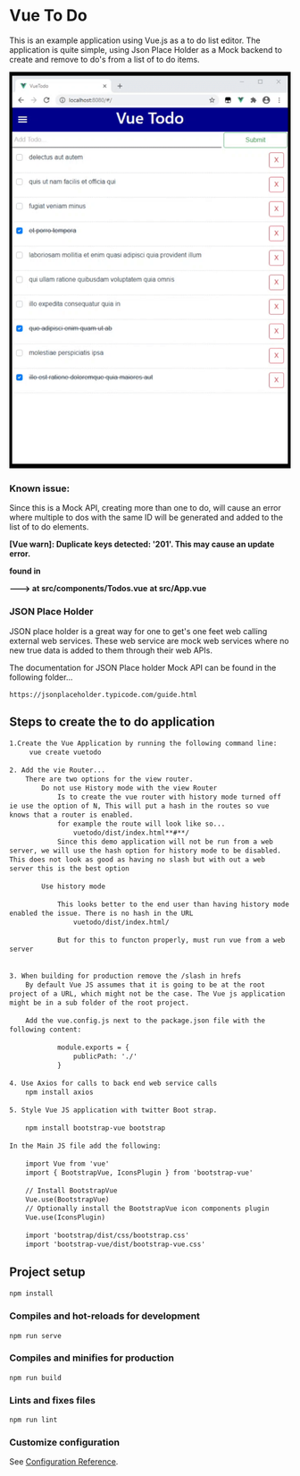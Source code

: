 # Vue To Do

This is an example application using Vue.js as a to do list editor. The application is quite simple, using Json Place Holder as a Mock backend to create and remove to do's from a list of to do items. 


![Alt text](https://github.com/StuartSmith/VueJS-Samples/blob/master/vuetodo/GitHubImage/2020-10-07%2020-54-33.gif?raw=true "VueJS To Do Application")

### Known issue:   
Since this is a Mock API, creating more than one to do, will cause an error where multiple to dos with the same ID will be generated and added to the list of to do elements. 

**[Vue warn]: Duplicate keys detected: '201'. This may cause an update error.**

**found in**

**---> <Todos> at src/components/Todos.vue**
        **<App> at src/App.vue**
       **<Root>**

### JSON Place Holder
JSON place holder is a great way for one to get's one feet web calling external web services. These web service are mock web services where no new true data is added to them through their web APIs. 

The documentation for JSON Place holder Mock API can be found in the following folder...

    https://jsonplaceholder.typicode.com/guide.html


## Steps to create the to do application


    1.Create the Vue Application by running the following command line:
         vue create vuetodo

    2. Add the vie Router...
        There are two options for the view router.
            Do not use History mode with the view Router
                Is to create the vue router with history mode turned off ie use the option of N, This will put a hash in the routes so vue knows that a router is enabled.
                for example the route will look like so...
                    vuetodo/dist/index.html**#**/
                Since this demo application will not be run from a web server, we will use the hash option for history mode to be disabled. This does not look as good as having no slash but with out a web server this is the best option 
            
            Use history mode
                
                This looks better to the end user than having history mode enabled the issue. There is no hash in the URL
                    vuetodo/dist/index.html/ 
                
                But for this to functon properly, must run vue from a web server


    3. When building for production remove the /slash in hrefs
        By default Vue JS assumes that it is going to be at the root project of a URL, which might not be the case. The Vue js application might be in a sub folder of the root project. 

        Add the vue.config.js next to the package.json file with the following content:

                module.exports = {
                    publicPath: './'
                }

    4. Use Axios for calls to back end web service calls
        npm install axios

    5. Style Vue JS application with twitter Boot strap. 
        
        npm install bootstrap-vue bootstrap

    In the Main JS file add the following: 

        import Vue from 'vue'
        import { BootstrapVue, IconsPlugin } from 'bootstrap-vue'

        // Install BootstrapVue
        Vue.use(BootstrapVue)
        // Optionally install the BootstrapVue icon components plugin
        Vue.use(IconsPlugin)

        import 'bootstrap/dist/css/bootstrap.css'
        import 'bootstrap-vue/dist/bootstrap-vue.css'

## Project setup
```
npm install
```

### Compiles and hot-reloads for development
```
npm run serve
```

### Compiles and minifies for production
```
npm run build
```

### Lints and fixes files
```
npm run lint
```

### Customize configuration
See [Configuration Reference](https://cli.vuejs.org/config/).
